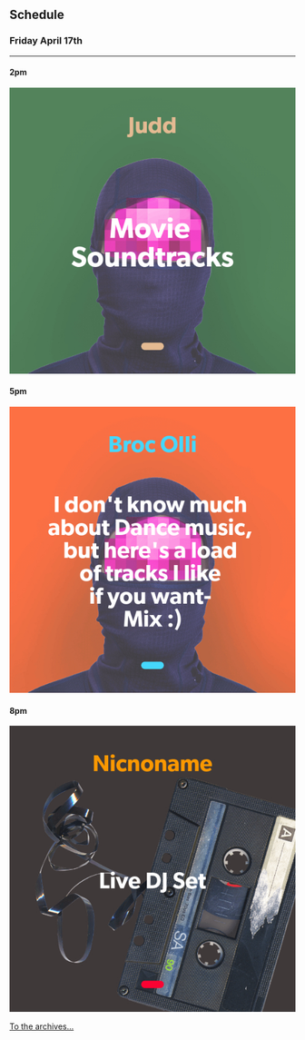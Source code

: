 ## Schedule

### Friday April 17th
---

#### 2pm 
![alt-text](assets/owner/images/20200417-2pm.jpeg)

#### 5pm 
![alt-text](assets/owner/images/20200417-5pm.jpeg)

#### 8pm 
![alt-text](assets/owner/images/20200417-8pm.jpeg)


[To the archives...](archive.html)
